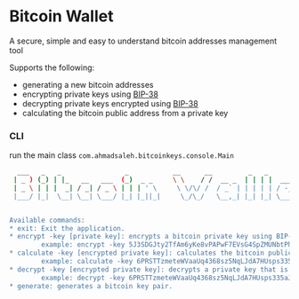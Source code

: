 # Bitcoin Wallet 

A secure, simple and easy to understand bitcoin addresses management tool

Supports the following:
* generating a new bitcoin addresses
* encrypting private keys using [BIP-38](https://github.com/bitcoin/bips/blob/master/bip-0038.mediawiki)
* decrypting private keys encrypted using [BIP-38](https://github.com/bitcoin/bips/blob/master/bip-0038.mediawiki)
* calculating the bitcoin public address from a private key


### CLI

run the main class `com.ahmadsaleh.bitcoinkeys.console.Main`

```bash
  ___   _   _                _           __      __         _   _         _   
 | _ ) (_) | |_   __   ___  (_)  _ _     \ \    / /  __ _  | | | |  ___  | |_ 
 | _ \ | | |  _| / _| / _ \ | | | ' \     \ \/\/ /  / _` | | | | | / -_) |  _|
 |___/ |_|  \__| \__| \___/ |_| |_||_|     \_/\_/   \__,_| |_| |_| \___|  \__|


Available commands:
* exit: Exit the application.
* encrypt -key [private key]: encrypts a bitcoin private key using BIP-38.
		example: encrypt -key 5J3SDGJty2TfAm6yKe8vPAPwF7EVsG4SpZMUNbtPhg4mTdAAaDP
* calculate -key [encrypted private key]: calculates the bitcoin public key from an encrypted private key (BIP-38).
		example: calculate -key 6PRSTTzmeteWVaaUq4368sz5NqLJdA7HUsps335aJKCPdoWb4sBdAweTA9
* decrypt -key [encrypted private key]: decrypts a private key that is encrypted using BIP-38.
		example: decrypt -key 6PRSTTzmeteWVaaUq4368sz5NqLJdA7HUsps335aJKCPdoWb4sBdAweTA9
* generate: generates a bitcoin key pair.
```
